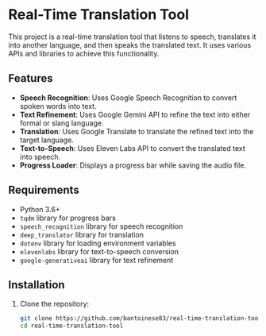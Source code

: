 # Real-Time Translation Tool

This project is a real-time translation tool that listens to speech, translates it into another language, and then speaks the translated text. It uses various APIs and libraries to achieve this functionality.

## Features

- **Speech Recognition**: Uses Google Speech Recognition to convert spoken words into text.
- **Text Refinement**: Uses Google Gemini API to refine the text into either formal or slang language.
- **Translation**: Uses Google Translate to translate the refined text into the target language.
- **Text-to-Speech**: Uses Eleven Labs API to convert the translated text into speech.
- **Progress Loader**: Displays a progress bar while saving the audio file.

## Requirements

- Python 3.6+
- `tqdm` library for progress bars
- `speech_recognition` library for speech recognition
- `deep_translator` library for translation
- `dotenv` library for loading environment variables
- `elevenlabs` library for text-to-speech conversion
- `google-generativeai` library for text refinement

## Installation

1. Clone the repository:
   ```sh
   git clone https://github.com/bantoinese83/real-time-translation-tool.git
   cd real-time-translation-tool
